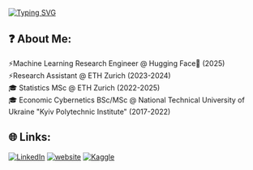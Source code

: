 [![Typing SVG](https://readme-typing-svg.demolab.com?font=Fira+Code&size=25&pause=1000&color=C33030&width=435&lines=Hey%2C+I+am+Hanna!;I+work+on+multilingual+LLMs;I+also+like+breaking+LLMs;%3C3+open-source)](https://git.io/typing-svg)
## ❓ About Me:
⚡Machine Learning Research Engineer @ Hugging Face🤗 (2025)<br>⚡Research Assistant @ ETH Zurich (2023-2024)<br>
🎓 Statistics MSc @ ETH Zurich (2022-2025)<br>🎓 Economic Cybernetics BSc/MSc @ National Technical University of Ukraine "Kyiv Polytechnic Institute" (2017-2022)


## 🌐 Links:
[![LinkedIn](https://img.shields.io/badge/LinkedIn-0077B5?style=for-the-badge&logo=linkedin&logoColor=white)](https://linkedin.com/in/hanna-yukhymenko) 
[![website](https://img.shields.io/badge/website-000000?style=for-the-badge&logo=About.me&logoColor=white)](https://hannayukhymenko.vercel.app/)
[![Kaggle](https://img.shields.io/badge/Kaggle-20BEFF?style=for-the-badge&logo=Kaggle&logoColor=white)](https://www.kaggle.com/equinxx)

